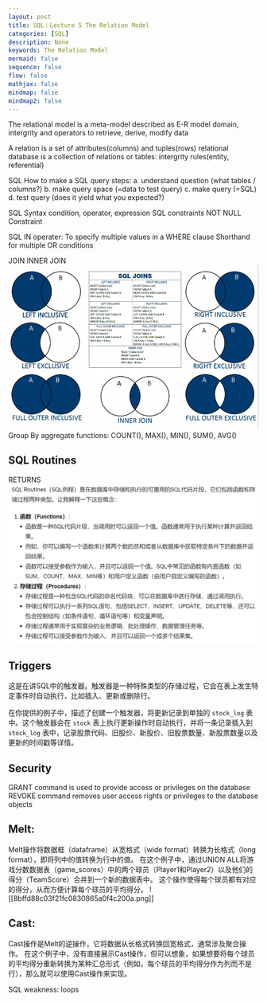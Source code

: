 ```yaml
---
layout: post
title: SQL｜Lecture 5 The Relation Model
categories: [SQL]
description: None
keywords: The Relation Model
mermaid: false
sequence: false
flow: false
mathjax: false
mindmap: false
mindmap2: false
---
```

The relational model is a meta-model
described as E-R model
domain, intergrity and operators to retrieve, derive, modify data

A relation is a set of attributes(columns) and tuples(rows)
relational database is a collection of relations or tables: intergrity rules(entity, referential)

SQL
How to make a SQL query
steps:
a. understand question (what tables / columns?)
b. make query space (=data to test query)
c. make query (=SQL)
d. test query (does it yield what you expected?)

SQL Syntax
condition, operator, expression
SQL constraints
NOT NULL Constraint

SQL IN operater:
To specify multiple values in a WHERE clause
Shorthand for multiple OR conditions

JOIN
INNER JOIN
![](/images/posts/e5062a920fff6aa6dc6dca4b4828f26.png)
Group By
aggregate functions: COUNT(), MAX(), MIN(), SUM(), AVG()
## SQL Routines
RETURNS
![](/images/posts/dade562868293319f3aef8d959967b3.png)

## Triggers
这是在讲SQL中的触发器。触发器是一种特殊类型的存储过程，它会在表上发生特定事件时自动执行，比如插入、更新或删除行。

在你提供的例子中，描述了创建一个触发器，将更新记录到单独的 `stock_log` 表中。这个触发器会在 `stock` 表上执行更新操作时自动执行，并将一条记录插入到 `stock_log` 表中，记录股票代码、旧股价、新股价、旧股票数量、新股票数量以及更新的时间戳等详情。

## Security
GRANT command is used to provide access or privileges on the database
REVOKE command removes user access rights or privileges to the database objects

## Melt:
Melt操作将数据框（dataframe）从宽格式（wide format）转换为长格式（long format），即将列中的值转换为行中的值。
在这个例子中，通过UNION ALL将游戏分数数据表（game_scores）中的两个球员（Player1和Player2）以及他们的得分（TeamScore）合并到一个新的数据表中。
这个操作使得每个球员都有对应的得分，从而方便计算每个球员的平均得分。
![[8bffd88c03f21fc0830865a0f4c200a.png]]
## Cast:
Cast操作是Melt的逆操作，它将数据从长格式转换回宽格式，通常涉及聚合操作。
在这个例子中，没有直接展示Cast操作，但可以想象，如果想要将每个球员的平均得分重新转换为某种汇总形式（例如，每个球员的平均得分作为列而不是行），那么就可以使用Cast操作来实现。

SQL weakness: loops